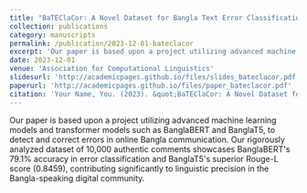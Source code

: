 ```yaml
---
title: "BaTEClaCor: A Novel Dataset for Bangla Text Error Classification and Correction"
collection: publications
category: manuscripts
permalink: /publication/2023-12-01-bateclacor
excerpt: 'Our paper is based upon a project utilizing advanced machine learning models and transformer models such as BanglaBERT and BanglaT5, to detect and correct errors in online Bangla communication.'
date: 2023-12-01
venue: 'Association for Computational Linguistics'
slidesurl: 'http://academicpages.github.io/files/slides_bateclacor.pdf'
paperurl: 'http://academicpages.github.io/files/paper_bateclacor.pdf'
citation: 'Your Name, You. (2023). &quot;BaTEClaCor: A Novel Dataset for Bangla Text Error Classification and Correction.&quot; <i>Association for Computational Linguistics</i>.'
---
```


Our paper is based upon a project utilizing advanced machine learning models and transformer models such as BanglaBERT and BanglaT5, to detect and correct errors in online Bangla communication. Our rigorously analyzed dataset of 10,000 authentic comments showcases BanglaBERT's 79.1% accuracy in error classification and BanglaT5's superior Rouge-L score (0.8459), contributing significantly to linguistic precision in the Bangla-speaking digital community.
